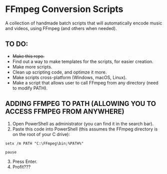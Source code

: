 # FFmpeg Conversion Scripts
A collection of handmade batch scripts that will automatically encode music and videos, using FFmpeg (and others when needed).


## **TO DO:**

- ~~Make this repo.~~
- Find out a way to make templates for the scripts, for easier creation.
- Make more scripts.
- Clean up scripting code, and optimze it more.
- Make scripts cross-platform (Windows, macOS, Linux).
- Make a script that allows user to call FFmpeg from any directory (need to modify PATH).


## **ADDING FFMPEG TO PATH (ALLOWING YOU TO ACCESS FFMPEG FROM ANYWHERE)**

1. Open PowerShell as administrator (you can find it in the search bar).
2. Paste this code into PowerShell (this assumes the FFmpeg directory is on the root of your C drive):

```Batchfile
setx /m PATH "C:\FFmpeg\bin;%PATH%"

pause
```

3. Press Enter.
4. Profit???
